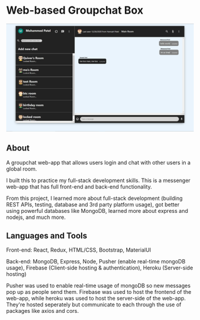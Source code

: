 # Web-based Groupchat Box

![Main Page](chat-frontend/src/imgs/chatbox.JPG)

## About
A groupchat web-app that allows users login and chat with other users in a global room. 

I built this to practice my full-stack development skills. This is a messenger web-app that has full front-end and back-end functionality.

From this project, I learned more about full-stack development (building REST APIs, testing, database and 3rd party platform usage), got better using powerful databases like MongoDB, learned more about express and nodejs, and much more.


## Languages and Tools

Front-end: React, Redux, HTML/CSS, Bootstrap, MaterialUI

Back-end: MongoDB, Express, Node, Pusher (enable real-time mongoDB usage), Firebase (Client-side hosting & authentication), Heroku (Server-side hosting)

Pusher was used to enable real-time usage of mongoDB so new messages pop up as people send them. Firebase was used to host the frontend of the web-app, while heroku was used to host the server-side of the web-app. They're hosted seperately but communicate to each through the use of packages like axios and cors. 